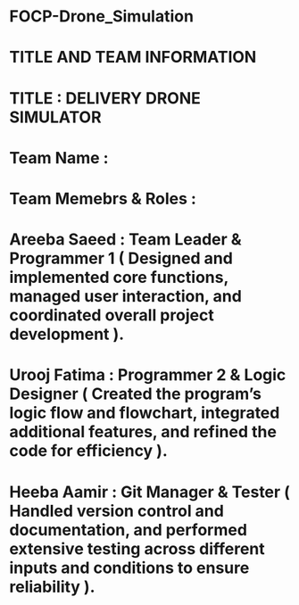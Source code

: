 # FOCP-Drone_Simulation
# TITLE AND TEAM INFORMATION
# TITLE : DELIVERY DRONE SIMULATOR
# Team Name : 
# Team Memebrs & Roles :
# Areeba Saeed : Team Leader & Programmer 1 ( Designed and implemented core functions, managed user interaction, and coordinated overall project development ).
# Urooj Fatima : Programmer 2 & Logic Designer ( Created the program’s logic flow and flowchart, integrated additional features, and refined the code for efficiency ).
# Heeba Aamir : Git Manager & Tester ( Handled version control and documentation, and performed extensive testing across different inputs and conditions to ensure reliability ).


